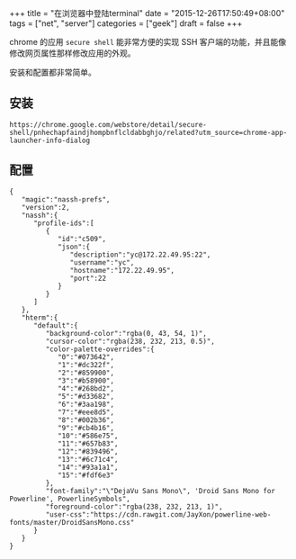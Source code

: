 +++
title = "在浏览器中登陆terminal"
date = "2015-12-26T17:50:49+08:00"
tags = ["net", "server"]
categories = ["geek"]
draft = false
+++

chrome 的应用 `secure shell` 能非常方便的实现 SSH 客户端的功能，并且能像修改网页属性那样修改应用的外观。

安装和配置都非常简单。

## 安装

```
https://chrome.google.com/webstore/detail/secure-shell/pnhechapfaindjhompbnflcldabbghjo/related?utm_source=chrome-app-launcher-info-dialog
```

## 配置

```
{
   "magic":"nassh-prefs",
   "version":2,
   "nassh":{
      "profile-ids":[
         {
            "id":"c509",
            "json":{
               "description":"yc@172.22.49.95:22",
               "username":"yc",
               "hostname":"172.22.49.95",
               "port":22
            }
         }
      ]
   },
   "hterm":{
      "default":{
         "background-color":"rgba(0, 43, 54, 1)",
         "cursor-color":"rgba(238, 232, 213, 0.5)",
         "color-palette-overrides":{
            "0":"#073642",
            "1":"#dc322f",
            "2":"#859900",
            "3":"#b58900",
            "4":"#268bd2",
            "5":"#d33682",
            "6":"#3aa198",
            "7":"#eee8d5",
            "8":"#002b36",
            "9":"#cb4b16",
            "10":"#586e75",
            "11":"#657b83",
            "12":"#839496",
            "13":"#6c71c4",
            "14":"#93a1a1",
            "15":"#fdf6e3"
         },
         "font-family":"\"DejaVu Sans Mono\", 'Droid Sans Mono for Powerline', PowerlineSymbols",
         "foreground-color":"rgba(238, 232, 213, 1)",
         "user-css":"https://cdn.rawgit.com/JayXon/powerline-web-fonts/master/DroidSansMono.css"
      }
   }
}
```

